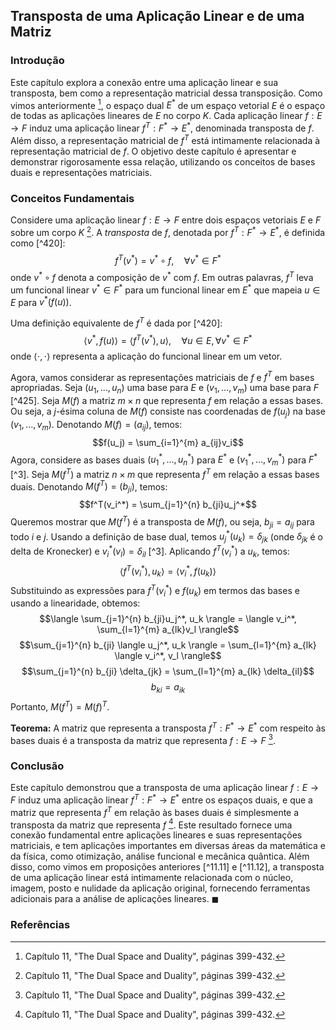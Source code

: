 ## Transposta de uma Aplicação Linear e de uma Matriz

### Introdução
Este capítulo explora a conexão entre uma aplicação linear e sua transposta, bem como a representação matricial dessa transposição. Como vimos anteriormente [^1], o espaço dual $E^*$ de um espaço vetorial $E$ é o espaço de todas as aplicações lineares de $E$ no corpo $K$. Cada aplicação linear $f: E \rightarrow F$ induz uma aplicação linear $f^T: F^* \rightarrow E^*$, denominada transposta de $f$. Além disso, a representação matricial de $f^T$ está intimamente relacionada à representação matricial de $f$. O objetivo deste capítulo é apresentar e demonstrar rigorosamente essa relação, utilizando os conceitos de bases duais e representações matriciais.

### Conceitos Fundamentais
Considere uma aplicação linear $f: E \rightarrow F$ entre dois espaços vetoriais $E$ e $F$ sobre um corpo $K$ [^1]. A *transposta* de $f$, denotada por $f^T: F^* \rightarrow E^*$, é definida como [^420]:
$$f^T(v^*) = v^* \circ f, \quad \forall v^* \in F^*$$
onde $v^* \circ f$ denota a composição de $v^*$ com $f$. Em outras palavras, $f^T$ leva um funcional linear $v^* \in F^*$ para um funcional linear em $E^*$ que mapeia $u \in E$ para $v^*(f(u))$.

Uma definição equivalente de $f^T$ é dada por [^420]:
$$\langle v^*, f(u) \rangle = \langle f^T(v^*), u \rangle, \quad \forall u \in E, \forall v^* \in F^*$$
onde $\langle \cdot, \cdot \rangle$ representa a aplicação do funcional linear em um vetor.

Agora, vamos considerar as representações matriciais de $f$ e $f^T$ em bases apropriadas. Seja $(u_1, ..., u_n)$ uma base para $E$ e $(v_1, ..., v_m)$ uma base para $F$ [^425]. Seja $M(f)$ a matriz $m \times n$ que representa $f$ em relação a essas bases. Ou seja, a $j$-ésima coluna de $M(f)$ consiste nas coordenadas de $f(u_j)$ na base $(v_1, ..., v_m)$. Denotando $M(f) = (a_{ij})$, temos:
$$f(u_j) = \sum_{i=1}^{m} a_{ij}v_i$$
Agora, considere as bases duais $(u_1^*, ..., u_n^*)$ para $E^*$ e $(v_1^*, ..., v_m^*)$ para $F^*$ [^3]. Seja $M(f^T)$ a matriz $n \times m$ que representa $f^T$ em relação a essas bases duais. Denotando $M(f^T) = (b_{ji})$, temos:
$$f^T(v_i^*) = \sum_{j=1}^{n} b_{ji}u_j^*$$
Queremos mostrar que $M(f^T)$ é a transposta de $M(f)$, ou seja, $b_{ji} = a_{ij}$ para todo $i$ e $j$. Usando a definição de base dual, temos $u_j^*(u_k) = \delta_{jk}$ (onde $\delta_{jk}$ é o delta de Kronecker) e $v_i^*(v_l) = \delta_{il}$ [^3]. Aplicando $f^T(v_i^*)$ a $u_k$, temos:
$$\langle f^T(v_i^*), u_k \rangle = \langle v_i^*, f(u_k) \rangle$$
Substituindo as expressões para $f^T(v_i^*)$ e $f(u_k)$ em termos das bases e usando a linearidade, obtemos:
$$\langle \sum_{j=1}^{n} b_{ji}u_j^*, u_k \rangle = \langle v_i^*, \sum_{l=1}^{m} a_{lk}v_l \rangle$$
$$\sum_{j=1}^{n} b_{ji} \langle u_j^*, u_k \rangle = \sum_{l=1}^{m} a_{lk} \langle v_i^*, v_l \rangle$$
$$\sum_{j=1}^{n} b_{ji} \delta_{jk} = \sum_{l=1}^{m} a_{lk} \delta_{il}$$
$$b_{ki} = a_{ik}$$
Portanto, $M(f^T) = M(f)^T$.

**Teorema:** A matriz que representa a transposta $f^T: F^* \rightarrow E^*$ com respeito às bases duais é a transposta da matriz que representa $f: E \rightarrow F$ [^1].

### Conclusão
Este capítulo demonstrou que a transposta de uma aplicação linear $f: E \rightarrow F$ induz uma aplicação linear $f^T: F^* \rightarrow E^*$ entre os espaços duais, e que a matriz que representa $f^T$ em relação às bases duais é simplesmente a transposta da matriz que representa $f$ [^1]. Este resultado fornece uma conexão fundamental entre aplicações lineares e suas representações matriciais, e tem aplicações importantes em diversas áreas da matemática e da física, como otimização, análise funcional e mecânica quântica. Além disso, como vimos em proposições anteriores [^11.11] e [^11.12], a transposta de uma aplicação linear está intimamente relacionada com o núcleo, imagem, posto e nulidade da aplicação original, fornecendo ferramentas adicionais para a análise de aplicações lineares. $\blacksquare$

### Referências
[^1]: Capítulo 11, "The Dual Space and Duality", páginas 399-432.
<!-- END -->